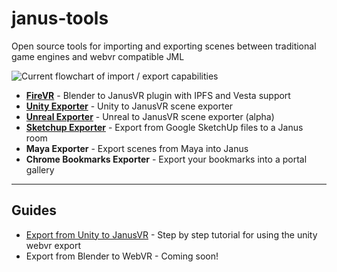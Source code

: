# janus-tools
Open source tools for importing and exporting scenes between traditional game engines and webvr compatible JML

![Current flowchart of import / export capabilities](https://i.imgur.com/4yIPNzC.jpg)

- [**FireVR**](https://github.com/spyduck/FireVR) - Blender to JanusVR plugin with IPFS and Vesta support
- [**Unity Exporter**](https://github.com/janusvr/janusvr_utils/releases/tag/unity-latest) - Unity to JanusVR scene exporter
- [**Unreal Exporter**](https://github.com/janusvr/janusvr_utils/releases/tag/unreal-latest) - Unreal to JanusVR scene exporter (alpha)
- [**Sketchup Exporter**](https://github.com/lisa-lionheart/sketchup2room) - Export from Google SketchUp files to a Janus room
- **Maya Exporter** - Export scenes from Maya into Janus
- **Chrome Bookmarks Exporter** - Export your bookmarks into a portal gallery

---

## Guides

- [Export from Unity to JanusVR](https://github.com/madjin/janus-guide/blob/master/docs/blog/unity.md) - Step by step tutorial for using the unity webvr export
- Export from Blender to WebVR - Coming soon!
